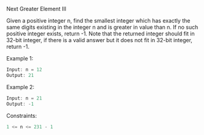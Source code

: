 
Next Greater Element III

Given a positive integer n, find the smallest integer which has exactly the same digits existing in the integer n and is greater in value than n. If no such positive integer exists, return -1.
Note that the returned integer should fit in 32-bit integer, if there is a valid answer but it does not fit in 32-bit integer, return -1.



Example 1:
```js
Input: n = 12
Output: 21
```

Example 2:
```js
Input: n = 21
Output: -1
```

Constraints:
```js
1 <= n <= 231 - 1
```

